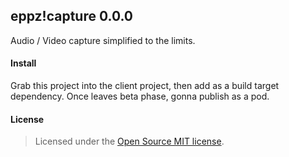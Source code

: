 ## eppz!capture 0.0.0

Audio / Video capture simplified to the limits.

#### Install

Grab this project into the client project, then add as a build target dependency. Once leaves beta phase, gonna publish as a pod.

#### License
> Licensed under the [Open Source MIT license](http://en.wikipedia.org/wiki/MIT_License).
